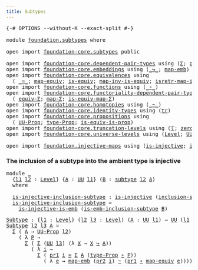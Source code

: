 ```yaml
---
title: Subtypes
---
```


<pre class="Agda"><a id="34" class="Symbol">{-#</a> <a id="38" class="Keyword">OPTIONS</a> <a id="46" class="Pragma">--without-K</a> <a id="58" class="Pragma">--exact-split</a> <a id="72" class="Symbol">#-}</a>

<a id="77" class="Keyword">module</a> <a id="84" href="foundation.subtypes.html" class="Module">foundation.subtypes</a> <a id="104" class="Keyword">where</a>

<a id="111" class="Keyword">open</a> <a id="116" class="Keyword">import</a> <a id="123" href="foundation-core.subtypes.html" class="Module">foundation-core.subtypes</a> <a id="148" class="Keyword">public</a>

<a id="156" class="Keyword">open</a> <a id="161" class="Keyword">import</a> <a id="168" href="foundation-core.dependent-pair-types.html" class="Module">foundation-core.dependent-pair-types</a> <a id="205" class="Keyword">using</a> <a id="211" class="Symbol">(</a><a id="212" href="foundation-core.dependent-pair-types.html#515" class="Record">Σ</a><a id="213" class="Symbol">;</a> <a id="215" href="foundation-core.dependent-pair-types.html#605" class="Field">pr1</a><a id="218" class="Symbol">;</a> <a id="220" href="foundation-core.dependent-pair-types.html#617" class="Field">pr2</a><a id="223" class="Symbol">)</a>
<a id="225" class="Keyword">open</a> <a id="230" class="Keyword">import</a> <a id="237" href="foundation-core.embeddings.html" class="Module">foundation-core.embeddings</a> <a id="264" class="Keyword">using</a> <a id="270" class="Symbol">(</a><a id="271" href="foundation-core.embeddings.html#1074" class="Function Operator">_↪_</a><a id="274" class="Symbol">;</a> <a id="276" href="foundation-core.embeddings.html#1217" class="Function">map-emb</a><a id="283" class="Symbol">)</a>
<a id="285" class="Keyword">open</a> <a id="290" class="Keyword">import</a> <a id="297" href="foundation-core.equivalences.html" class="Module">foundation-core.equivalences</a> <a id="326" class="Keyword">using</a>
  <a id="334" class="Symbol">(</a> <a id="336" href="foundation-core.equivalences.html#1621" class="Function Operator">_≃_</a><a id="339" class="Symbol">;</a> <a id="341" href="foundation-core.equivalences.html#1821" class="Function">map-equiv</a><a id="350" class="Symbol">;</a> <a id="352" href="foundation-core.equivalences.html#1556" class="Function">is-equiv</a><a id="360" class="Symbol">;</a> <a id="362" href="foundation-core.equivalences.html#4187" class="Function">map-inv-is-equiv</a><a id="378" class="Symbol">;</a> <a id="380" href="foundation-core.equivalences.html#4395" class="Function">isretr-map-inv-is-equiv</a><a id="403" class="Symbol">)</a>
<a id="405" class="Keyword">open</a> <a id="410" class="Keyword">import</a> <a id="417" href="foundation-core.functions.html" class="Module">foundation-core.functions</a> <a id="443" class="Keyword">using</a> <a id="449" class="Symbol">(</a><a id="450" href="foundation-core.functions.html#420" class="Function Operator">_∘_</a><a id="453" class="Symbol">)</a>
<a id="455" class="Keyword">open</a> <a id="460" class="Keyword">import</a> <a id="467" href="foundation-core.functoriality-dependent-pair-types.html" class="Module">foundation-core.functoriality-dependent-pair-types</a> <a id="518" class="Keyword">using</a>
  <a id="526" class="Symbol">(</a> <a id="528" href="foundation-core.functoriality-dependent-pair-types.html#10434" class="Function">equiv-Σ</a><a id="535" class="Symbol">;</a> <a id="537" href="foundation-core.functoriality-dependent-pair-types.html#2447" class="Function">map-Σ</a><a id="542" class="Symbol">;</a> <a id="544" href="foundation-core.functoriality-dependent-pair-types.html#10006" class="Function">is-equiv-map-Σ</a><a id="558" class="Symbol">)</a>
<a id="560" class="Keyword">open</a> <a id="565" class="Keyword">import</a> <a id="572" href="foundation-core.homotopies.html" class="Module">foundation-core.homotopies</a> <a id="599" class="Keyword">using</a> <a id="605" class="Symbol">(</a><a id="606" href="foundation-core.homotopies.html#627" class="Function Operator">_~_</a><a id="609" class="Symbol">)</a>
<a id="611" class="Keyword">open</a> <a id="616" class="Keyword">import</a> <a id="623" href="foundation-core.identity-types.html" class="Module">foundation-core.identity-types</a> <a id="654" class="Keyword">using</a> <a id="660" class="Symbol">(</a><a id="661" href="foundation-core.identity-types.html#5702" class="Function">tr</a><a id="663" class="Symbol">)</a>
<a id="665" class="Keyword">open</a> <a id="670" class="Keyword">import</a> <a id="677" href="foundation-core.propositions.html" class="Module">foundation-core.propositions</a> <a id="706" class="Keyword">using</a>
  <a id="714" class="Symbol">(</a> <a id="716" href="foundation-core.propositions.html#1393" class="Function">UU-Prop</a><a id="723" class="Symbol">;</a> <a id="725" href="foundation-core.propositions.html#1495" class="Function">type-Prop</a><a id="734" class="Symbol">;</a> <a id="736" href="foundation-core.propositions.html#3693" class="Function">is-equiv-is-prop</a><a id="752" class="Symbol">)</a>
<a id="754" class="Keyword">open</a> <a id="759" class="Keyword">import</a> <a id="766" href="foundation-core.truncation-levels.html" class="Module">foundation-core.truncation-levels</a> <a id="800" class="Keyword">using</a> <a id="806" class="Symbol">(</a><a id="807" href="foundation-core.truncation-levels.html#395" class="Datatype">𝕋</a><a id="808" class="Symbol">;</a> <a id="810" href="foundation-core.truncation-levels.html#492" class="Function">zero-𝕋</a><a id="816" class="Symbol">)</a>
<a id="818" class="Keyword">open</a> <a id="823" class="Keyword">import</a> <a id="830" href="foundation-core.universe-levels.html" class="Module">foundation-core.universe-levels</a> <a id="862" class="Keyword">using</a> <a id="868" class="Symbol">(</a><a id="869" href="Agda.Primitive.html#597" class="Postulate">Level</a><a id="874" class="Symbol">;</a> <a id="876" href="foundation-core.universe-levels.html#235" class="Primitive">UU</a><a id="878" class="Symbol">;</a> <a id="880" href="Agda.Primitive.html#780" class="Primitive">lsuc</a><a id="884" class="Symbol">;</a> <a id="886" href="Agda.Primitive.html#810" class="Primitive Operator">_⊔_</a><a id="889" class="Symbol">)</a>

<a id="892" class="Keyword">open</a> <a id="897" class="Keyword">import</a> <a id="904" href="foundation.injective-maps.html" class="Module">foundation.injective-maps</a> <a id="930" class="Keyword">using</a> <a id="936" class="Symbol">(</a><a id="937" href="foundation.injective-maps.html#1309" class="Function">is-injective</a><a id="949" class="Symbol">;</a> <a id="951" href="foundation.injective-maps.html#3645" class="Function">is-injective-is-emb</a><a id="970" class="Symbol">)</a>
</pre>
### The inclusion of a subtype into the ambient type is injective

<pre class="Agda"><a id="1052" class="Keyword">module</a> <a id="1059" href="foundation.subtypes.html#1059" class="Module">_</a>
  <a id="1063" class="Symbol">{</a><a id="1064" href="foundation.subtypes.html#1064" class="Bound">l1</a> <a id="1067" href="foundation.subtypes.html#1067" class="Bound">l2</a> <a id="1070" class="Symbol">:</a> <a id="1072" href="Agda.Primitive.html#597" class="Postulate">Level</a><a id="1077" class="Symbol">}</a> <a id="1079" class="Symbol">{</a><a id="1080" href="foundation.subtypes.html#1080" class="Bound">A</a> <a id="1082" class="Symbol">:</a> <a id="1084" href="foundation-core.universe-levels.html#235" class="Primitive">UU</a> <a id="1087" href="foundation.subtypes.html#1064" class="Bound">l1</a><a id="1089" class="Symbol">}</a> <a id="1091" class="Symbol">(</a><a id="1092" href="foundation.subtypes.html#1092" class="Bound">B</a> <a id="1094" class="Symbol">:</a> <a id="1096" href="foundation-core.subtypes.html#2265" class="Function">subtype</a> <a id="1104" href="foundation.subtypes.html#1067" class="Bound">l2</a> <a id="1107" href="foundation.subtypes.html#1080" class="Bound">A</a><a id="1108" class="Symbol">)</a>
  <a id="1112" class="Keyword">where</a>
  
  <a id="1123" href="foundation.subtypes.html#1123" class="Function">is-injective-inclusion-subtype</a> <a id="1154" class="Symbol">:</a> <a id="1156" href="foundation.injective-maps.html#1309" class="Function">is-injective</a> <a id="1169" class="Symbol">(</a><a id="1170" href="foundation-core.subtypes.html#2675" class="Function">inclusion-subtype</a> <a id="1188" href="foundation.subtypes.html#1092" class="Bound">B</a><a id="1189" class="Symbol">)</a>
  <a id="1193" href="foundation.subtypes.html#1123" class="Function">is-injective-inclusion-subtype</a> <a id="1224" class="Symbol">=</a>
    <a id="1230" href="foundation.injective-maps.html#3645" class="Function">is-injective-is-emb</a> <a id="1250" class="Symbol">(</a><a id="1251" href="foundation-core.subtypes.html#3755" class="Function">is-emb-inclusion-subtype</a> <a id="1276" href="foundation.subtypes.html#1092" class="Bound">B</a><a id="1277" class="Symbol">)</a>
</pre>
<pre class="Agda"><a id="Subtype"></a><a id="1292" href="foundation.subtypes.html#1292" class="Function">Subtype</a> <a id="1300" class="Symbol">:</a> <a id="1302" class="Symbol">{</a><a id="1303" href="foundation.subtypes.html#1303" class="Bound">l1</a> <a id="1306" class="Symbol">:</a> <a id="1308" href="Agda.Primitive.html#597" class="Postulate">Level</a><a id="1313" class="Symbol">}</a> <a id="1315" class="Symbol">(</a><a id="1316" href="foundation.subtypes.html#1316" class="Bound">l2</a> <a id="1319" href="foundation.subtypes.html#1319" class="Bound">l3</a> <a id="1322" class="Symbol">:</a> <a id="1324" href="Agda.Primitive.html#597" class="Postulate">Level</a><a id="1329" class="Symbol">)</a> <a id="1331" class="Symbol">(</a><a id="1332" href="foundation.subtypes.html#1332" class="Bound">A</a> <a id="1334" class="Symbol">:</a> <a id="1336" href="foundation-core.universe-levels.html#235" class="Primitive">UU</a> <a id="1339" href="foundation.subtypes.html#1303" class="Bound">l1</a><a id="1341" class="Symbol">)</a> <a id="1343" class="Symbol">→</a> <a id="1345" href="foundation-core.universe-levels.html#235" class="Primitive">UU</a> <a id="1348" class="Symbol">(</a><a id="1349" href="foundation.subtypes.html#1303" class="Bound">l1</a> <a id="1352" href="Agda.Primitive.html#810" class="Primitive Operator">⊔</a> <a id="1354" href="Agda.Primitive.html#780" class="Primitive">lsuc</a> <a id="1359" href="foundation.subtypes.html#1316" class="Bound">l2</a> <a id="1362" href="Agda.Primitive.html#810" class="Primitive Operator">⊔</a> <a id="1364" href="Agda.Primitive.html#780" class="Primitive">lsuc</a> <a id="1369" href="foundation.subtypes.html#1319" class="Bound">l3</a><a id="1371" class="Symbol">)</a>
<a id="1373" href="foundation.subtypes.html#1292" class="Function">Subtype</a> <a id="1381" href="foundation.subtypes.html#1381" class="Bound">l2</a> <a id="1384" href="foundation.subtypes.html#1384" class="Bound">l3</a> <a id="1387" href="foundation.subtypes.html#1387" class="Bound">A</a> <a id="1389" class="Symbol">=</a>
  <a id="1393" href="foundation-core.dependent-pair-types.html#515" class="Record">Σ</a> <a id="1395" class="Symbol">(</a> <a id="1397" href="foundation.subtypes.html#1387" class="Bound">A</a> <a id="1399" class="Symbol">→</a> <a id="1401" href="foundation-core.propositions.html#1393" class="Function">UU-Prop</a> <a id="1409" href="foundation.subtypes.html#1381" class="Bound">l2</a><a id="1411" class="Symbol">)</a>
    <a id="1417" class="Symbol">(</a> <a id="1419" class="Symbol">λ</a> <a id="1421" href="foundation.subtypes.html#1421" class="Bound">P</a> <a id="1423" class="Symbol">→</a>
      <a id="1431" href="foundation-core.dependent-pair-types.html#515" class="Record">Σ</a> <a id="1433" class="Symbol">(</a> <a id="1435" href="foundation-core.dependent-pair-types.html#515" class="Record">Σ</a> <a id="1437" class="Symbol">(</a><a id="1438" href="foundation-core.universe-levels.html#235" class="Primitive">UU</a> <a id="1441" href="foundation.subtypes.html#1384" class="Bound">l3</a><a id="1443" class="Symbol">)</a> <a id="1445" class="Symbol">(λ</a> <a id="1448" href="foundation.subtypes.html#1448" class="Bound">X</a> <a id="1450" class="Symbol">→</a> <a id="1452" href="foundation.subtypes.html#1448" class="Bound">X</a> <a id="1454" href="foundation-core.embeddings.html#1074" class="Function Operator">↪</a> <a id="1456" href="foundation.subtypes.html#1387" class="Bound">A</a><a id="1457" class="Symbol">))</a>
        <a id="1468" class="Symbol">(</a> <a id="1470" class="Symbol">λ</a> <a id="1472" href="foundation.subtypes.html#1472" class="Bound">i</a> <a id="1474" class="Symbol">→</a>
          <a id="1486" href="foundation-core.dependent-pair-types.html#515" class="Record">Σ</a> <a id="1488" class="Symbol">(</a> <a id="1490" href="foundation-core.dependent-pair-types.html#605" class="Field">pr1</a> <a id="1494" href="foundation.subtypes.html#1472" class="Bound">i</a> <a id="1496" href="foundation-core.equivalences.html#1621" class="Function Operator">≃</a> <a id="1498" href="foundation-core.dependent-pair-types.html#515" class="Record">Σ</a> <a id="1500" href="foundation.subtypes.html#1387" class="Bound">A</a> <a id="1502" class="Symbol">(</a><a id="1503" href="foundation-core.propositions.html#1495" class="Function">type-Prop</a> <a id="1513" href="foundation-core.functions.html#420" class="Function Operator">∘</a> <a id="1515" href="foundation.subtypes.html#1421" class="Bound">P</a><a id="1516" class="Symbol">))</a>
            <a id="1531" class="Symbol">(</a> <a id="1533" class="Symbol">λ</a> <a id="1535" href="foundation.subtypes.html#1535" class="Bound">e</a> <a id="1537" class="Symbol">→</a> <a id="1539" href="foundation-core.embeddings.html#1217" class="Function">map-emb</a> <a id="1547" class="Symbol">(</a><a id="1548" href="foundation-core.dependent-pair-types.html#617" class="Field">pr2</a> <a id="1552" href="foundation.subtypes.html#1472" class="Bound">i</a><a id="1553" class="Symbol">)</a> <a id="1555" href="foundation-core.homotopies.html#627" class="Function Operator">~</a> <a id="1557" class="Symbol">(</a><a id="1558" href="foundation-core.dependent-pair-types.html#605" class="Field">pr1</a> <a id="1562" href="foundation-core.functions.html#420" class="Function Operator">∘</a> <a id="1564" href="foundation-core.equivalences.html#1821" class="Function">map-equiv</a> <a id="1574" href="foundation.subtypes.html#1535" class="Bound">e</a><a id="1575" class="Symbol">))))</a>
</pre>